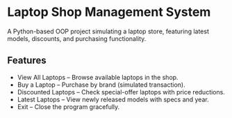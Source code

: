 # Laptop Shop Management System
A Python-based OOP project simulating a laptop store, featuring latest models, discounts, and purchasing functionality.

## Features

* View All Laptops – Browse available laptops in the shop.
* Buy a Laptop – Purchase by brand (simulated transaction).
* Discounted Laptops – Check special-offer laptops with price reductions.
* Latest Laptops – View newly released models with specs and year.
* Exit – Close the program gracefully.
